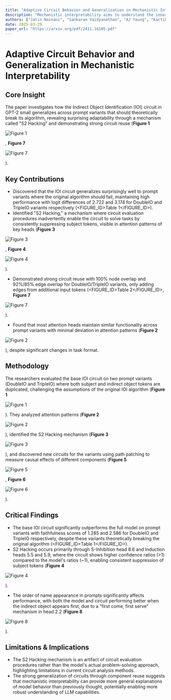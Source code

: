 ```yaml
---
title: "Adaptive Circuit Behavior and Generalization in Mechanistic Interpretability"
description: "Mechanistic interpretability aims to understand the inner workings of large neural networks by identifying circuits, or minimal subgraphs within the model that implement algorithms responsible for per..."
authors: ["Jatin Nainani", "Sankaran Vaidyanathan", "AJ Yeung", "Kartik Gupta", "David Jensen"]
date: 2025-03-29
paper_url: "https://arxiv.org/pdf/2411.16105.pdf"
---
```


# Adaptive Circuit Behavior and Generalization in Mechanistic Interpretability

## Core Insight
The paper investigates how the Indirect Object Identification (IOI) circuit in GPT-2 small generalizes across prompt variants that should theoretically break its algorithm, revealing surprising adaptability through a mechanism called "S2 Hacking" and demonstrating strong circuit reuse (**Figure 1**

![Figure 1](https://assets.afspies.com/figures/ac2fa12190cb6de71fef60f04c1a499167bec938/fig1.png)

, **Figure 7**

![Figure 7](https://assets.afspies.com/figures/ac2fa12190cb6de71fef60f04c1a499167bec938/fig7.png)

).

## Key Contributions
- Discovered that the IOI circuit generalizes surprisingly well to prompt variants where the original algorithm should fail, maintaining high performance with logit differences of 2.722 and 3.174 for DoubleIO and TripleIO variants respectively (<FIGURE_ID>Table 1</FIGURE_ID>).
- Identified "S2 Hacking," a mechanism where circuit evaluation procedures inadvertently enable the circuit to solve tasks by consistently suppressing subject tokens, visible in attention patterns of key heads (**Figure 3**

![Figure 3](https://assets.afspies.com/figures/ac2fa12190cb6de71fef60f04c1a499167bec938/fig3.png)

, **Figure 4**

![Figure 4](https://assets.afspies.com/figures/ac2fa12190cb6de71fef60f04c1a499167bec938/fig4.png)

).
- Demonstrated strong circuit reuse with 100% node overlap and 92%/85% edge overlap for DoubleIO/TripleIO variants, only adding edges from additional input tokens (<FIGURE_ID>Table 2</FIGURE_ID>, **Figure 7**

![Figure 7](https://assets.afspies.com/figures/ac2fa12190cb6de71fef60f04c1a499167bec938/fig7.png)

).
- Found that most attention heads maintain similar functionality across prompt variants with minimal deviation in attention patterns (**Figure 2**

![Figure 2](https://assets.afspies.com/figures/ac2fa12190cb6de71fef60f04c1a499167bec938/fig2.png)

), despite significant changes in task format.

## Methodology
The researchers evaluated the base IOI circuit on two prompt variants (DoubleIO and TripleIO) where both subject and indirect object tokens are duplicated, challenging the assumptions of the original IOI algorithm (**Figure 1**

![Figure 1](https://assets.afspies.com/figures/ac2fa12190cb6de71fef60f04c1a499167bec938/fig1.png)

). They analyzed attention patterns (**Figure 2**

![Figure 2](https://assets.afspies.com/figures/ac2fa12190cb6de71fef60f04c1a499167bec938/fig2.png)

), identified the S2 Hacking mechanism (**Figure 3**

![Figure 3](https://assets.afspies.com/figures/ac2fa12190cb6de71fef60f04c1a499167bec938/fig3.png)

), and discovered new circuits for the variants using path patching to measure causal effects of different components (**Figure 5**

![Figure 5](https://assets.afspies.com/figures/ac2fa12190cb6de71fef60f04c1a499167bec938/fig5.png)

, **Figure 6**

![Figure 6](https://assets.afspies.com/figures/ac2fa12190cb6de71fef60f04c1a499167bec938/fig6.png)

).

## Critical Findings
- The base IOI circuit significantly outperforms the full model on prompt variants with faithfulness scores of 1.285 and 2.586 for DoubleIO and TripleIO respectively, despite these variants theoretically breaking the original algorithm (<FIGURE_ID>Table 1</FIGURE_ID>).
- S2 Hacking occurs primarily through S-Inhibition head 8.6 and Induction heads 5.5 and 5.9, where the circuit shows higher confidence ratios (>1) compared to the model's ratios (~1), enabling consistent suppression of subject tokens (**Figure 4**

![Figure 4](https://assets.afspies.com/figures/ac2fa12190cb6de71fef60f04c1a499167bec938/fig4.png)

).
- The order of name appearance in prompts significantly affects performance, with both the model and circuit performing better when the indirect object appears first, due to a "first come, first serve" mechanism in head 2.2 (**Figure 8**

![Figure 8](https://assets.afspies.com/figures/ac2fa12190cb6de71fef60f04c1a499167bec938/fig8.png)

).

## Limitations & Implications
- The S2 Hacking mechanism is an artifact of circuit evaluation procedures rather than the model's actual problem-solving approach, highlighting limitations in current circuit analysis methods.
- The strong generalization of circuits through component reuse suggests that mechanistic interpretability can provide more general explanations of model behavior than previously thought, potentially enabling more robust understanding of LLM capabilities.